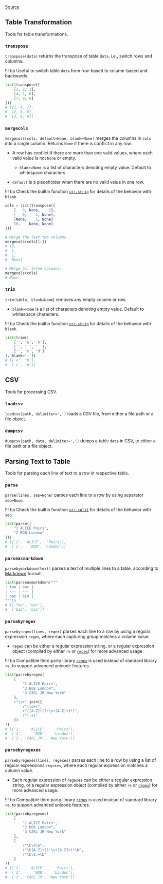 [Source](https://github.com/chuanconggao/extratools/blob/master/extratools/tabletools.py)

## Table Transformation

Tools for table transformations.

### `transpose`

`transpose(data)` returns the transpose of table `data`, i.e., switch rows and columns.

!!! tip
    Useful to switch table `data` from row-based to column-based and backwards.

``` python
list(transpose([
    [1, 2, 3],
    [4, 5, 6],
    [7, 8, 9]
]))
# [[1, 4, 7],
#  [2, 5, 8],
#  [3, 6, 9]]
```

### `mergecols`

`mergecols(cols, default=None, blank=None)` merges the columns in `cols` into a single column. Returns `None` if there is conflict in any row.

- A row has conflict if there are more than one valid values, where each valid value is not `None` or empty.

    - `blank=None` is a list of characters denoting empty value. Default to whitespace characters.

- `default` is a placeholder when there are no valid value in one row.

!!! tip
    Check the builtin function [`str.strip`](https://docs.python.org/3/library/stdtypes.html#str.strip) for details of the behavior with `blank`.

``` python
cols = list(transpose([
    [   0, None,    2],
    [   0,    1, None],
    [None,    1, None]
    [0,    None, None]
]))

# Merge the last two columns.
mergecols(cols[1:])
# [2,
#  1,
#  1,
#  None]

# Merge all three columns.
mergecols(cols)
# None
```

### `trim`

`trim(table, blank=None`) removes any empty column or row.

- `blank=None` is a list of characters denoting empty value. Default to whitespace characters.

!!! tip
    Check the builtin function [`str.strip`](https://docs.python.org/3/library/stdtypes.html#str.strip) for details of the behavior with `blank`.

``` python
list(trim([
    ['', 'a', 'b'],
    ['', '-', '-'],
    ['', 'c', 'd']
], blank='-'))
# [['a', 'b'],
#  ['c', 'd']]
```

## CSV

Tools for processing CSV.

### `loadcsv`

`loadcsv(path, delimiter=',')` loads a CSV file, from either a file path or a file object.

### `dumpcsv`

`dumpcsv(path, data, delimiter=',')` dumps a table `data` in CSV, to either a file path or a file object.

## Parsing Text to Table

Tools for parsing each line of text to a row in respective table.

### `parse`

`parse(lines, sep=None)` parses each line to a row by using separator `sep=None`.

!!! tip
    Check the builtin function [`str.split`](https://docs.python.org/3/library/stdtypes.html#str.split) for details of the behavior with `sep`.

``` python
list(parse([
    "1 ALICE Pairs",
    "2 BOB London"
]))
# [['1', 'ALICE',  'Pairs'],
#  ['2',   'BOB', 'London']]
```

### `parseasmarkdown`

`parsebymarkdown(text)` parses a text of multiple lines to a table, according to [Markdown](https://github.github.com/gfm/#tables-extension-) format.

``` python
list(parseasmarkdown("""
| foo | bar |
| --- | --- |
| baz | bim |
"""))
# [['foo', 'bar'],
#  ['baz', 'bim']]
```

### `parsebyregex`

`parsebyregex(lines, regex)` parses each line to a row by using a regular expression `regex`, where each capturing group matches a column value.

- `regex` can be either a regular expression string, or a regular expression object (compiled by either `re` or [`regex`](https://pypi.org/project/regex/)) for more advanced usage.

!!! tip
    Compatible third party library [`regex`](https://pypi.org/project/regex/) is used instead of standard library `re`, to support advanced unicode features.

``` python
list(parsebyregex(
    [
        "1 ALICE Pairs",
        "2 BOB London",
        "3 CARL JR New York"
    ],
    r"\s+".join([
        r"(\d+)",
        r"([A-Z]+(?:\s+[A-Z]+)*)",
        r"(.+)"
    ])
))
# [('1',   'ALICE',    'Pairs'),
#  ('2',     'BOB',   'London'),
#  ('3', 'CARL JR', 'New York')]
```

### `parsebyregexes`

`parsebyregexes(lines, regexes)` parses each line to a row by using a list of regular expressions `regexes`, where each regular expression matches a column value.

- Each regular expression of `regexes` can be either a regular expression string, or a regular expression object (compiled by either `re` or [`regex`](https://pypi.org/project/regex/)) for more advanced usage.

!!! tip
    Compatible third party library [`regex`](https://pypi.org/project/regex/) is used instead of standard library `re`, to support advanced unicode features.

``` python
list(parsebyregexes(
    [
        "1 ALICE Pairs",
        "2 BOB London",
        "3 CARL JR New York"
    ],
    [
        r"\b\d\b",
        r"\b[A-Z]+(?:\s+[A-Z]+)*\b",
        r"\b\S.+\b"
    ]
))
# [['1',   'ALICE',    'Pairs'],
#  ['2',     'BOB',   'London'],
#  ['3', 'CARL JR', 'New York']]
```
